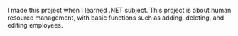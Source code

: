 I made this project when I learned .NET subject. This project is about human resource management, with basic functions such as adding, deleting, and editing employees.

